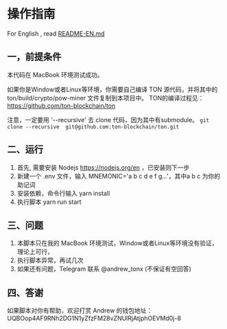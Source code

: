 # 操作指南

For English , read [README-EN.md](README-EN.md)


## 一，前提条件

本代码在 MacBook 环境测试成功。

如果你是Window或者Linux等环境，你需要自己编译 TON 源代码，并将其中的 ton/build/crypto/pow-miner 文件复制到本项目中。
TON的编译过程见：https://github.com/ton-blockchain/ton

注意，一定要用 '--recursive' 去 clone 代码，因为其中有submodule。
```git clone --recursive  git@github.com:ton-blockchain/ton.git```

## 二、运行

1. 首先, 需要安装 Nodejs https://nodejs.org/en ，已安装则下一步
2. 新建一个 .env 文件，输入 MNEMONIC='a b c d e f g...'，其中a b c 为你的助记词
3. 安装依赖，命令行输入  yarn install
4. 执行脚本  yarn run start


## 三、问题

1. 本脚本只在我的 MacBook 环境测试，Window或者Linux等环境没有验证，理论上可行，
2. 执行脚本异常，再试几次
3. 如果还有问题，Telegram 联系 @andrew_tonx (不保证有空回答)


## 四、答谢

如果脚本对你有帮助，欢迎打赏 Andrew 的钱包地址：
UQBOop4AF9RNh2DG1N1yZfzFM28vZNUlRjAtjphOEVMd0j-8

